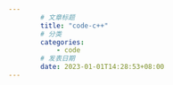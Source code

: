 ```yaml
---
        # 文章标题
        title: "code-c++"
        # 分类
        categories: 
            - code
        # 发表日期
        date: 2023-01-01T14:28:53+08:00
--- 
```


